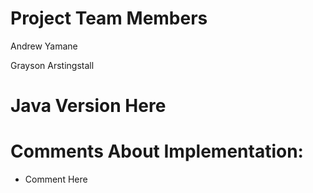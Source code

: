 # Project Team Members

Andrew Yamane

Grayson Arstingstall

# Java Version Here

# Comments About Implementation:

- Comment Here
